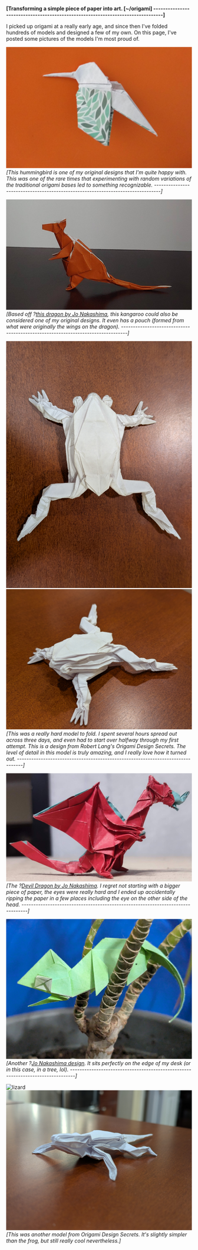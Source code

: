 **[Transforming a simple piece of paper into art.                       [~/origami]
--------------------------------------------------------------------------------]**

I picked up origami at a really early age, and since then I've folded hundreds
of models and designed a few of my own. On this page, I've posted some pictures
of the models I'm most proud of.

![hummingbird](/img/origami/hummingbird.jpg)
*[This hummingbird is one of my original designs that I'm quite happy with. This
was one of the rare times that experimenting with random variations of the
traditional origami bases led to something recognizable.
--------------------------------------------------------------------------------]*

![kangaroo](/img/origami/kangaroo.jpg)
*[Based off ?[this dragon by Jo Nakashima](https://jonakashima.com.br/2015/07/24/origami-dragons), this kangaroo could also be considered
one of my original designs. It even has a pouch (formed from what were
originally the wings on the dragon).
--------------------------------------------------------------------------------]*

![frog](/img/origami/frog_top.jpg)
![frog](/img/origami/frog_perspective.jpg)
*[This was a really hard model to fold. I spent several hours spread out across
three days, and even had to start over halfway through my first attempt. This is
a design from Robert Lang's Origami Design Secrets. The level of detail in this
model is truly amazing, and I really love how it turned out.
--------------------------------------------------------------------------------]*

![dragon](/img/origami/dragon.jpg)
*[The ?[Devil Dragon by Jo Nakashima](https://jonakashima.com.br/2021/02/17/devil-dragon-v3). I regret not starting with a bigger piece of
paper, the eyes were really hard and I ended up accidentally ripping the paper
in a few places including the eye on the other side of the head.
--------------------------------------------------------------------------------]*

![chameleon](/img/origami/chameleon.jpg)
*[Another ?[Jo Nakashima design](https://jonakashima.com.br/2021/11/10/origami-chameleon). It sits perfectly on the edge of my desk (or in
this case, in a tree, lol).
--------------------------------------------------------------------------------]*

![lizard](/img/origami/lizard_top.jpg)
![lizard](/img/origami/lizard_perspective.jpg)
*[This was another model from Origami Design Secrets. It's slightly simpler than
the frog, but still really cool nevertheless.]*
